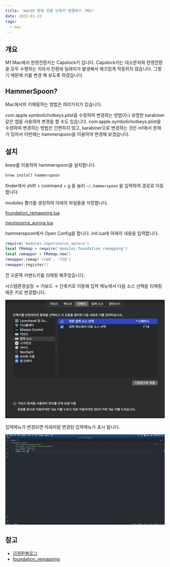 ```yaml
---
title: 'macOS 한영 전환 단축키 변경하기 (M1)'
date: 2022-01-23
tags:
  - mac
---
```


## 개요

M1 Mac에서 한영전환키는 Capslock키 입니다. Capslock키는 대소문자와 한영전환을 모두 수행하는 키라서 전환에 딜레이가 발생해서 매끄럽게 작동하지 않습니다. 그렇기 때문에 키를 변경 해 보도록 하겠습니다.

## HammerSpoon?

Mac에서의 키매핑하는 방법은 여러가지가 있습니다.

com.apple.symbolichotkeys.plist을 수정하여 변경하는 방법이나 유명한 karabiner같은 앱을 사용하여 변경을 할 수도 있습니다. com.apple.symbolichotkeys.plist을 수정하여 변경하는 방법은 간편하지 않고, karabiner으로 변경하는 것은 m1에서 문제가 있어서 이번에는 hammerspoon을 이용하여 변경해 보겠습니다.

## 설치

brew를 이용하여 hammerspoon을 설치합니다.

```bash
brew install hammerspoon
```

finder에서 shift + command + g 을 눌러 `~/.hammerspoon` 을 입력하여 경로로 이동합니다.

modules 폴더를 생성하여 아래의 파일들을 저장합니다.

[foundation_remapping.lua](https://drive.google.com/file/d/1A_7BlLXFg6mrUFm7eqtq3UuBfsJg3ShO)

[inputsource_aurora.lua](https://drive.google.com/file/d/1zYpNlIFnt26AwM3z-l-WMU6cHErcQbTN)

hammerspoon에서 Open Config을 합니다. init.lua에 아래의 내용을 입력합니다.

```lua
require('modules.inputsource_aurora')
local FRemap = require('modules.foundation_remapping')
local remapper = FRemap.new()
remapper:remap('rcmd', 'f18')
remapper:register()
```

전 오른쪽 커맨드키를 리매핑 해주었습니다.

시스템환경설정 → 키보드 → 단축키로 이동해 입력 메뉴에서 다음 소스 선택을 리매핑해준 키로 변경합니다.

![](images/01.png)

입력메뉴가 변경되면 아래처럼 변경된 입력메뉴가 표시 됩니다.

![](images/02.gif)

## 참고

- [김정환블로그](https://jeonghwan-kim.github.io/think/2021/04/29/my-first-capacitive-keyboard.html)
- [foundation_remapping](https://github.com/hetima/hammerspoon-foundation_remapping)
